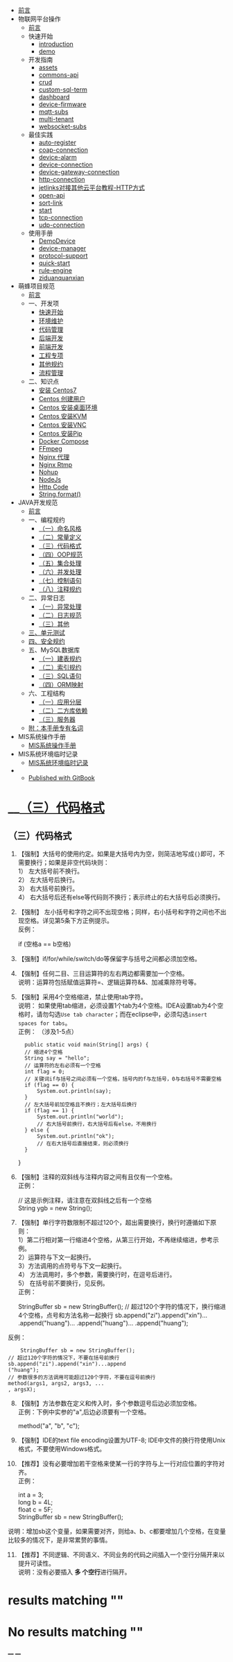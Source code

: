 

  * [ 前言 ](../../)
  * 物联网平台操作 
    * [ 前言 ](../../物联网平台/)
    * 快速开始 
      * [ introduction ](../../物联网平台/quick-start/introduction.html)
      * [ demo ](../../物联网平台/quick-start/demo.html)
    * 开发指南 
      * [ assets ](../../物联网平台/dev-guide/assets.html)
      * [ commons-api ](../../物联网平台/dev-guide/commons-api.html)
      * [ crud ](../../物联网平台/dev-guide/crud.html)
      * [ custom-sql-term ](../../物联网平台/dev-guide/custom-sql-term.html)
      * [ dashboard ](../../物联网平台/dev-guide/dashboard.html)
      * [ device-firmware ](../../物联网平台/dev-guide/device-firmware.html)
      * [ mqtt-subs ](../../物联网平台/dev-guide/mqtt-subs.html)
      * [ multi-tenant ](../../物联网平台/dev-guide/multi-tenant.html)
      * [ websocket-subs ](../../物联网平台/dev-guide/websocket-subs.html)
    * 最佳实践 
      * [ auto-register ](../../物联网平台/best-practices/auto-register.html)
      * [ coap-connection ](../../物联网平台/best-practices/coap-connection.html)
      * [ device-alarm ](../../物联网平台/best-practices/device-alarm.html)
      * [ device-connection ](../../物联网平台/best-practices/device-connection.html)
      * [ device-gateway-connection ](../../物联网平台/best-practices/device-gateway-connection.html)
      * [ http-connection ](../../物联网平台/best-practices/http-connection.html)
      * [ jetlinks对接其他云平台教程-HTTP方式 ](../../物联网平台/best-practices/jetlinks对接其他云平台教程-HTTP方式.html)
      * [ open-api ](../../物联网平台/best-practices/open-api.html)
      * [ sort-link ](../../物联网平台/best-practices/sort-link.html)
      * [ start ](../../物联网平台/best-practices/start.html)
      * [ tcp-connection ](../../物联网平台/best-practices/tcp-connection.html)
      * [ udp-connection ](../../物联网平台/best-practices/udp-connection.html)
    * 使用手册 
      * [ DemoDevice ](../../物联网平台/basics-guide/DemoDevice.html)
      * [ device-manager ](../../物联网平台/basics-guide/device-manager.html)
      * [ protocol-support ](../../物联网平台/basics-guide/protocol-support.html)
      * [ quick-start ](../../物联网平台/basics-guide/quick-start.html)
      * [ rule-engine ](../../物联网平台/basics-guide/rule-engine.html)
      * [ ziduanquanxian ](../../物联网平台/basics-guide/ziduanquanxian.html)
  * 萌蜂项目规范 
    * [ 前言 ](../../萌蜂项目规范/)
    * 一、开发项 
      * [ 快速开始 ](../../萌蜂项目规范/开发项/idea-start.html)
      * [ 环境维护 ](../../萌蜂项目规范/开发项/环境维护.html)
      * [ 代码管理 ](../../萌蜂项目规范/开发项/代码管理.html)
      * [ 后端开发 ](../../萌蜂项目规范/开发项/后端开发.html)
      * [ 前端开发 ](../../萌蜂项目规范/开发项/前端开发.html)
      * [ 工程专项 ](../../萌蜂项目规范/开发项/工程专项.html)
      * [ 其他规约 ](../../萌蜂项目规范/开发项/其他规约.html)
      * [ 流程管理 ](../../萌蜂项目规范/开发项/流程管理.html)
    * 二、知识点 
      * [ 安装 Centos7 ](../../萌蜂项目规范/知识点/install-centos7.html)
      * [ Centos 创建用户 ](../../萌蜂项目规范/知识点/centos-create-user.html)
      * [ Centos 安装桌面环境 ](../../萌蜂项目规范/知识点/centos-install-gnome.html)
      * [ Centos 安装KVM ](../../萌蜂项目规范/知识点/centos-install-kvm.html)
      * [ Centos 安装VNC ](../../萌蜂项目规范/知识点/centos-install-vnc.html)
      * [ Centos 安装Pip ](../../萌蜂项目规范/知识点/centos-install-pip.html)
      * [ Docker Compose ](../../萌蜂项目规范/知识点/docker-compose.html)
      * [ FFmpeg ](../../萌蜂项目规范/知识点/ffmpeg.html)
      * [ Nginx 代理 ](../../萌蜂项目规范/知识点/nginx-prefix.html)
      * [ Nginx Rtmp ](../../萌蜂项目规范/知识点/nginx-rtmp.html)
      * [ Nohup ](../../萌蜂项目规范/知识点/nohup.html)
      * [ NodeJs ](../../萌蜂项目规范/知识点/nodejs-upgrade.html)
      * [ Http Code ](../../萌蜂项目规范/知识点/http-code.html)
      * [ String.format() ](../../萌蜂项目规范/知识点/string-format.html)
  * JAVA开发规范 
    * [ 前言 ](../)
    * 一、编程规约 
      * [ （一）命名风格 ](命名风格.html)
      * [ （二）常量定义 ](常量定义.html)
      * [ （三）代码格式 ](代码格式.html)
      * [ （四）OOP规范 ](OOP规范.html)
      * [ （五）集合处理 ](集合处理.html)
      * [ （六）并发处理 ](并发处理.html)
      * [ （七）控制语句 ](控制语句.html)
      * [ （八）注释规约 ](注释规约.html)
    * 二、异常日志 
      * [ （一）异常处理 ](../异常日志/异常处理.html)
      * [ （二）日志规范 ](../异常日志/日志规约.html)
      * [ （三）其他 ](../异常日志/其他.html)
    * [ 三、单元测试 ](../单元测试.html)
    * [ 四、安全规约 ](../安全规约.html)
    * 五、MySQL数据库 
      * [ （一）建表规约 ](../MySQL数据库/建表规约.html)
      * [ （二）索引规约 ](../MySQL数据库/索引规约.html)
      * [ （三）SQL语句 ](../MySQL数据库/SQL语句.html)
      * [ （四）ORM映射 ](../MySQL数据库/ORM映射.html)
    * 六、工程结构 
      * [ （一）应用分层 ](../工程结构/应用分层.html)
      * [ （二）二方库依赖 ](../工程结构/二方库依赖.html)
      * [ （三）服务器 ](../工程结构/服务器.html)
    * [ 附：本手册专有名词 ](../本手册专有名词.html)
  * MIS系统操作手册 
    * [ MIS系统操作手册 ](../../用户操作手册/用户操作手册.html)
  * MIS系统环境临时记录 
    * [ MIS系统环境临时记录 ](../../MIS系统环境临时记录/组态和大屏连接地址配置.html)
  *   * [ Published with GitBook ](https://www.gitbook.com)

#  __[（三）代码格式](../..)

## （三）代码格式

  1. 【强制】大括号的使用约定。如果是大括号内为空，则简洁地写成`{}`即可，不需要换行；如果是非空代码块则：   
1） 左大括号前不换行。  
2） 左大括号后换行。  
3） 右大括号前换行。  
4） 右大括号后还有else等代码则不换行；表示终止的右大括号后必须换行。

  2. 【强制】 左小括号和字符之间不出现空格；同样，右小括号和字符之间也不出现空格。详见第5条下方正例提示。   
反例：

    
        if (空格a == b空格)
    

  3. 【强制】if/for/while/switch/do等保留字与括号之间都必须加空格。
  4. 【强制】任何二目、三目运算符的左右两边都需要加一个空格。   
说明：运算符包括赋值运算符=、逻辑运算符&&、加减乘除符号等。

  5. 【强制】采用4个空格缩进，禁止使用tab字符。   
说明： 如果使用tab缩进，必须设置1个tab为4个空格。IDEA设置tab为4个空格时，请勿勾选`Use tab
character`；而在eclipse中，必须勾选`insert spaces for tabs`。  
正例： （涉及1-5点）

    
           public static void main(String[] args) {
           // 缩进4个空格
           String say = "hello";
           // 运算符的左右必须有一个空格
           int flag = 0;
           // 关键词if与括号之间必须有一个空格，括号内的f与左括号，0与右括号不需要空格
           if (flag == 0) {
               System.out.println(say);
           }
           // 左大括号前加空格且不换行；左大括号后换行
           if (flag == 1) {
               System.out.println("world");
               // 右大括号前换行，右大括号后有else，不用换行
           } else {
               System.out.println("ok");
               // 在右大括号后直接结束，则必须换行
           }
       }
    

  6. 【强制】注释的双斜线与注释内容之间有且仅有一个空格。   
正例：

    
        // 这是示例注释，请注意在双斜线之后有一个空格  
    String ygb = new String();
    

  7. 【强制】单行字符数限制不超过120个，超出需要换行，换行时遵循如下原则：   
1）第二行相对第一行缩进4个空格，从第三行开始，不再继续缩进，参考示例。  
2）运算符与下文一起换行。  
3）方法调用的点符号与下文一起换行。  
4） 方法调用时，多个参数，需要换行时，在逗号后进行。  
5） 在括号前不要换行，见反例。  
正例：

    
        StringBuffer sb = new StringBuffer();
      // 超过120个字符的情况下，换行缩进4个空格，点号和方法名称一起换行
     sb.append("zi").append("xin")...
                    .append("huang")...
                    .append("huang")...
                    .append("huang");
    

  
反例：

    
        StringBuffer sb = new StringBuffer();  
    // 超过120个字符的情况下，不要在括号前换行  
    sb.append("zi").append("xin")...append      
    ("huang");    
    // 参数很多的方法调用可能超过120个字符，不要在逗号前换行  
    method(args1, args2, args3, ... 
    , argsX);
    

  8. 【强制】方法参数在定义和传入时，多个参数逗号后边必须加空格。   
正例：下例中实参的"a",后边必须要有一个空格。

    
        method("a", "b", "c");
    

  9. 【强制】IDE的text file encoding设置为UTF-8; IDE中文件的换行符使用Unix格式，不要使用Windows格式。
  10. 【推荐】没有必要增加若干空格来使某一行的字符与上一行对应位置的字符对齐。   
正例：

    
        int a = 3;  
    long b = 4L;  
    float c = 5F;  
    StringBuffer sb = new StringBuffer();
    

说明：增加sb这个变量，如果需要对齐，则给a、b、c都要增加几个空格，在变量比较多的情况下，是非常累赘的事情。

  11. 【推荐】不同逻辑、不同语义、不同业务的代码之间插入一个空行分隔开来以提升可读性。   
说明：没有必要插入 **多 个空行**进行隔开。

#  results matching ""

# No results matching ""

[ __](常量定义.html) [ __](OOP规范.html)

